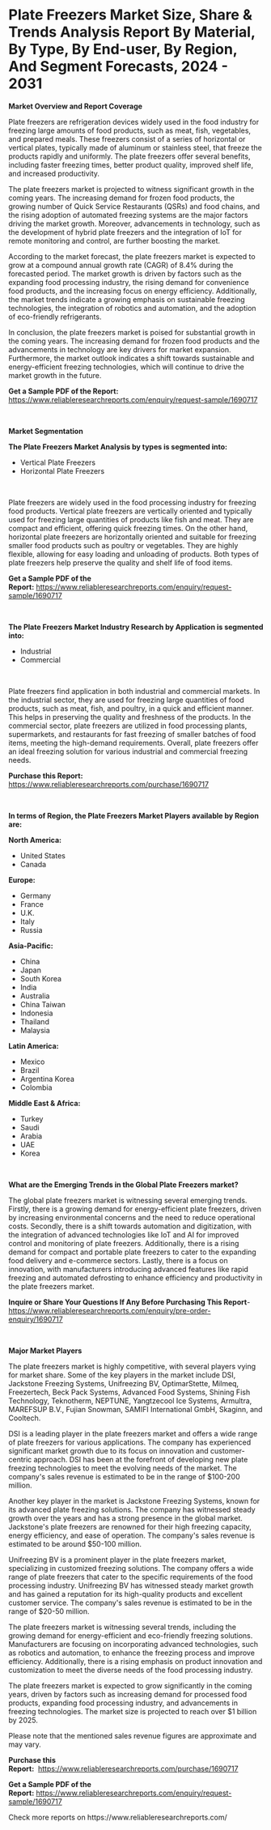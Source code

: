 <p><h1>Plate Freezers Market Size, Share & Trends Analysis Report By Material, By Type, By End-user, By Region, And Segment Forecasts, 2024 - 2031</h1></p><p><strong>Market Overview and Report Coverage</strong></p>
<p><p>Plate freezers are refrigeration devices widely used in the food industry for freezing large amounts of food products, such as meat, fish, vegetables, and prepared meals. These freezers consist of a series of horizontal or vertical plates, typically made of aluminum or stainless steel, that freeze the products rapidly and uniformly. The plate freezers offer several benefits, including faster freezing times, better product quality, improved shelf life, and increased productivity.</p><p>The plate freezers market is projected to witness significant growth in the coming years. The increasing demand for frozen food products, the growing number of Quick Service Restaurants (QSRs) and food chains, and the rising adoption of automated freezing systems are the major factors driving the market growth. Moreover, advancements in technology, such as the development of hybrid plate freezers and the integration of IoT for remote monitoring and control, are further boosting the market.</p><p>According to the market forecast, the plate freezers market is expected to grow at a compound annual growth rate (CAGR) of 8.4% during the forecasted period. The market growth is driven by factors such as the expanding food processing industry, the rising demand for convenience food products, and the increasing focus on energy efficiency. Additionally, the market trends indicate a growing emphasis on sustainable freezing technologies, the integration of robotics and automation, and the adoption of eco-friendly refrigerants.</p><p>In conclusion, the plate freezers market is poised for substantial growth in the coming years. The increasing demand for frozen food products and the advancements in technology are key drivers for market expansion. Furthermore, the market outlook indicates a shift towards sustainable and energy-efficient freezing technologies, which will continue to drive the market growth in the future.</p></p>
<p><strong>Get a Sample PDF of the Report:</strong> <a href="https://www.reliableresearchreports.com/enquiry/request-sample/1690717">https://www.reliableresearchreports.com/enquiry/request-sample/1690717</a></p>
<p>&nbsp;</p>
<p><strong>Market Segmentation</strong></p>
<p><strong>The Plate Freezers Market Analysis by types is segmented into:</strong></p>
<p><ul><li>Vertical Plate Freezers</li><li>Horizontal Plate Freezers</li></ul></p>
<p>&nbsp;</p>
<p><p>Plate freezers are widely used in the food processing industry for freezing food products. Vertical plate freezers are vertically oriented and typically used for freezing large quantities of products like fish and meat. They are compact and efficient, offering quick freezing times. On the other hand, horizontal plate freezers are horizontally oriented and suitable for freezing smaller food products such as poultry or vegetables. They are highly flexible, allowing for easy loading and unloading of products. Both types of plate freezers help preserve the quality and shelf life of food items.</p></p>
<p><strong>Get a Sample PDF of the Report:</strong>&nbsp;<a href="https://www.reliableresearchreports.com/enquiry/request-sample/1690717">https://www.reliableresearchreports.com/enquiry/request-sample/1690717</a></p>
<p>&nbsp;</p>
<p><strong>The Plate Freezers Market Industry Research by Application is segmented into:</strong></p>
<p><ul><li>Industrial</li><li>Commercial</li></ul></p>
<p>&nbsp;</p>
<p><p>Plate freezers find application in both industrial and commercial markets. In the industrial sector, they are used for freezing large quantities of food products, such as meat, fish, and poultry, in a quick and efficient manner. This helps in preserving the quality and freshness of the products. In the commercial sector, plate freezers are utilized in food processing plants, supermarkets, and restaurants for fast freezing of smaller batches of food items, meeting the high-demand requirements. Overall, plate freezers offer an ideal freezing solution for various industrial and commercial freezing needs.</p></p>
<p><strong>Purchase this Report:</strong>&nbsp; <a href="https://www.reliableresearchreports.com/purchase/1690717">https://www.reliableresearchreports.com/purchase/1690717</a></p>
<p>&nbsp;</p>
<p><strong>In terms of Region, the Plate Freezers Market Players available by Region are:</strong></p>
<p>
    <p> <strong> North America: </strong>
        <ul>
            <li>United States</li>
            <li>Canada</li>
        </ul>
        </p> 
    <p> <strong> Europe: </strong>
        <ul>
            <li>Germany</li>
            <li>France</li>
            <li>U.K.</li>
            <li>Italy</li>
            <li>Russia</li>
        </ul>
        </p> 
    <p> <strong> Asia-Pacific: </strong>
        <ul>
            <li>China</li>
            <li>Japan</li>
            <li>South Korea</li>
            <li>India</li>
            <li>Australia</li>
            <li>China Taiwan</li>
            <li>Indonesia</li>
            <li>Thailand</li>
            <li>Malaysia</li>
        </ul>
        </p> 
    <p> <strong> Latin America: </strong>
        <ul>
            <li>Mexico</li>
            <li>Brazil</li>
            <li>Argentina Korea</li>
            <li>Colombia</li>
        </ul>
        </p> 
    <p> <strong> Middle East & Africa: </strong>
        <ul>
            <li>Turkey</li>
            <li>Saudi</li>
            <li>Arabia</li>
            <li>UAE</li>
            <li>Korea</li>
        </ul>
    </p>
    </p>
<p>&nbsp;</p>
<p><strong>What are the Emerging Trends in the Global Plate Freezers market?</strong></p>
<p><p>The global plate freezers market is witnessing several emerging trends. Firstly, there is a growing demand for energy-efficient plate freezers, driven by increasing environmental concerns and the need to reduce operational costs. Secondly, there is a shift towards automation and digitization, with the integration of advanced technologies like IoT and AI for improved control and monitoring of plate freezers. Additionally, there is a rising demand for compact and portable plate freezers to cater to the expanding food delivery and e-commerce sectors. Lastly, there is a focus on innovation, with manufacturers introducing advanced features like rapid freezing and automated defrosting to enhance efficiency and productivity in the plate freezers market.</p></p>
<p><strong>Inquire or Share Your Questions If Any Before Purchasing This Report</strong>- <a href="https://www.reliableresearchreports.com/enquiry/pre-order-enquiry/1690717">https://www.reliableresearchreports.com/enquiry/pre-order-enquiry/1690717</a></p>
<p>&nbsp;</p>
<p><strong>Major Market Players</strong></p>
<p><p>The plate freezers market is highly competitive, with several players vying for market share. Some of the key players in the market include DSI, Jackstone Freezing Systems, Unifreezing BV, OptimarStette, Milmeq, Freezertech, Beck Pack Systems, Advanced Food Systems, Shining Fish Technology, Teknotherm, NEPTUNE, Yangtzecool Ice Systems, Armultra, MAREFSUP B.V., Fujian Snowman, SAMIFI International GmbH, Skaginn, and Cooltech.</p><p>DSI is a leading player in the plate freezers market and offers a wide range of plate freezers for various applications. The company has experienced significant market growth due to its focus on innovation and customer-centric approach. DSI has been at the forefront of developing new plate freezing technologies to meet the evolving needs of the market. The company's sales revenue is estimated to be in the range of $100-200 million.</p><p>Another key player in the market is Jackstone Freezing Systems, known for its advanced plate freezing solutions. The company has witnessed steady growth over the years and has a strong presence in the global market. Jackstone's plate freezers are renowned for their high freezing capacity, energy efficiency, and ease of operation. The company's sales revenue is estimated to be around $50-100 million.</p><p>Unifreezing BV is a prominent player in the plate freezers market, specializing in customized freezing solutions. The company offers a wide range of plate freezers that cater to the specific requirements of the food processing industry. Unifreezing BV has witnessed steady market growth and has gained a reputation for its high-quality products and excellent customer service. The company's sales revenue is estimated to be in the range of $20-50 million.</p><p>The plate freezers market is witnessing several trends, including the growing demand for energy-efficient and eco-friendly freezing solutions. Manufacturers are focusing on incorporating advanced technologies, such as robotics and automation, to enhance the freezing process and improve efficiency. Additionally, there is a rising emphasis on product innovation and customization to meet the diverse needs of the food processing industry.</p><p>The plate freezers market is expected to grow significantly in the coming years, driven by factors such as increasing demand for processed food products, expanding food processing industry, and advancements in freezing technologies. The market size is projected to reach over $1 billion by 2025.</p><p>Please note that the mentioned sales revenue figures are approximate and may vary.</p></p>
<p><strong>Purchase this Report:</strong>&nbsp;&nbsp;<a href="https://www.reliableresearchreports.com/purchase/1690717">https://www.reliableresearchreports.com/purchase/1690717</a></p>
<p></p>
<p><strong>Get a Sample PDF of the Report:</strong>&nbsp;<a href="https://www.reliableresearchreports.com/enquiry/request-sample/1690717">https://www.reliableresearchreports.com/enquiry/request-sample/1690717</a></p>
<p>Check more reports on https://www.reliableresearchreports.com/</p>